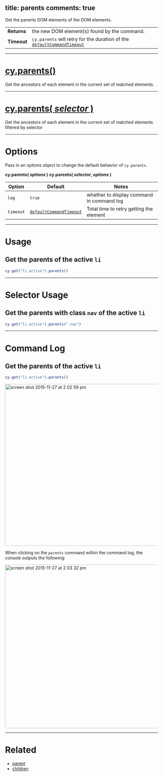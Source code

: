 title: parents
comments: true
---

Get the parents DOM elements of the DOM elements.

| | |
|--- | --- |
| **Returns** | the new DOM element(s) found by the command. |
| **Timeout** | `cy.parents` will retry for the duration of the [`defaultCommandTimeout`](https://on.cypress.io/guides/configuration#section-timeouts) |

***

# [cy.parents()](#section-usage)

Get the ancestors of each element in the current set of matched elements.

***

# [cy.parents( *selector* )](#section-selector-usage)

Get the ancestors of each element in the current set of matched elements filtered by selector

***

# Options

Pass in an options object to change the default behavior of `cy.parents`.

**cy.parents( *options* )**
**cy.parents( *selector*, *options* )**

Option | Default | Notes
--- | --- | ---
`log` | `true` | whether to display command in command log
`timeout` | [`defaultCommandTimeout`](https://on.cypress.io/guides/configuration#section-timeouts) | Total time to retry getting the element

***

# Usage

## Get the parents of the active `li`

```javascript
cy.get("li.active").parents()
```

***

# Selector Usage

## Get the parents with class `nav` of the active `li`

```javascript
cy.get("li.active").parents(".nav")
```

***

# Command Log

## Get the parents of the active `li`

```javascript
cy.get("li.active").parents()
```

<img width="531" alt="screen shot 2015-11-27 at 2 02 59 pm" src="https://cloud.githubusercontent.com/assets/1271364/11447168/be286244-950f-11e5-82e8-9a2a6d1d08e8.png">

When clicking on the `parents` command within the command log, the console outputs the following:

<img width="537" alt="screen shot 2015-11-27 at 2 03 32 pm" src="https://cloud.githubusercontent.com/assets/1271364/11447171/c1ba5ef8-950f-11e5-9f2d-7fbd0b142649.png">

***

# Related

- [parent](https://on.cypress.io/api/parent)
- [children](https://on.cypress.io/api/children)